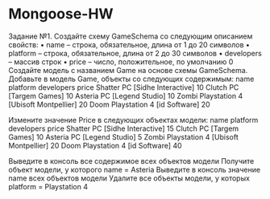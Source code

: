 # Mongoose-HW
Задание №1.
Создайте схему GameSchema со следующим описанием свойств:
•	name – строка, обязательное, длина от 1 до 20 символов
•	platform – строка, обязательное, длина от 2 до 30 символов
•	developers – массив строк
•	price – число, положительное, по умолчанию 0
Создайте модель с названием Game на основе схемы GameSchema.
Добавьте в модель Game, объекты со следующих содержимым:
name	platform	developers	price
Shatter	PC	[Sidhe Interactive]	10
Clutch	PC	[Targem Games]	10
Asteria	PC	[Legend Studio]	10
Zombi	Playstation 4	[Ubisoft Montpellier]	20
Doom	Playstation 4	[id Software]	20

Измените значение Price в следующих объектах модели:
name	platform	developers	price
Shatter	PC	[Sidhe Interactive]	15
Clutch	PC	[Targem Games]	10
Asteria	PC	[Legend Studio]	5
Zombi	Playstation 4	[Ubisoft Montpellier]	20
Doom	Playstation 4	[id Software]	40

Выведите в консоль все содержимое всех объектов модели
Получите объект модели, у которого name = Asteria
Выведите в консоль значение name всех объектов модели
Удалите все объекты модели, у которых platform = Playstation 4
